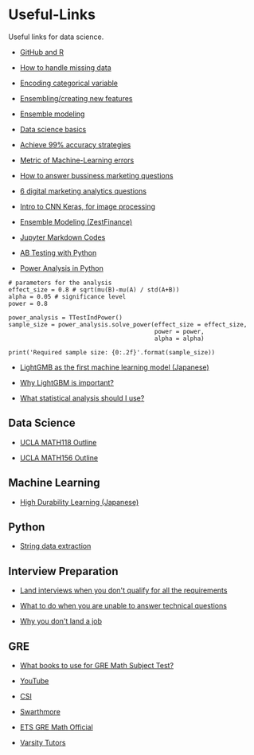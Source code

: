 # Useful-Links
Useful links for data science.

- [GitHub and R](https://resources.github.com/whitepapers/github-and-rstudio/)

- [How to handle missing data](https://machinelearningmastery.com/handle-missing-data-python/)

- [Encoding categorical variable](https://pbpython.com/categorical-encoding.html)

- [Ensembling/creating new features](https://www.kaggle.com/arthurtok/introduction-to-ensembling-stacking-in-python)

- [Ensemble modeling](https://www.kaggle.com/yassineghouzam/titanic-top-4-with-ensemble-modeling)

- [Data science basics](https://www.kaggle.com/startupsci/titanic-data-science-solutions)

- [Achieve 99% accuracy strategies](https://www.kaggle.com/ldfreeman3/a-data-science-framework-to-achieve-99-accuracy)

- [Metric of Machine-Learning errors](https://towardsdatascience.com/how-to-select-the-right-evaluation-metric-for-machine-learning-models-part-1-regrression-metrics-3606e25beae0)

- [How to answer bussiness marketing questions](https://blog.hubspot.com/marketing/marketing-questions-analytics)

- [6 digital marketing analytics questions](https://www.socialmediatoday.com/news/6-digital-marketing-analytics-questions-answered/539450/)

- [Intro to CNN Keras, for image processing](https://www.kaggle.com/yassineghouzam/introduction-to-cnn-keras-0-997-top-6)

- [Ensemble Modeling (ZestFinance)](https://www.zestfinance.com/blog/many-heads-are-better-than-one-making-the-case-for-ensemble-learning)

- [Jupyter Markdown Codes](https://jupyter-notebook.readthedocs.io/en/stable/examples/Notebook/Working%20With%20Markdown%20Cells.html)

- [AB Testing with Python](https://towardsdatascience.com/the-math-behind-a-b-testing-with-example-code-part-1-of-2-7be752e1d06f)

- [Power Analysis in Python](https://towardsdatascience.com/introduction-to-power-analysis-in-python-e7b748dfa26)

```{python}
# parameters for the analysis 
effect_size = 0.8 # sqrt(mu(B)-mu(A) / std(A+B))
alpha = 0.05 # significance level
power = 0.8

power_analysis = TTestIndPower()
sample_size = power_analysis.solve_power(effect_size = effect_size, 
                                         power = power, 
                                         alpha = alpha)

print('Required sample size: {0:.2f}'.format(sample_size))
```
- [LightGMB as the first machine learning model (Japanese)](https://upura.hatenablog.com/entry/2019/10/29/184617)

- [Why LightGBM is important?](https://medium.com/@pushkarmandot/https-medium-com-pushkarmandot-what-is-lightgbm-how-to-implement-it-how-to-fine-tune-the-parameters-60347819b7fc)

- [What statistical analysis should I use?](https://stats.idre.ucla.edu/spss/whatstat/what-statistical-analysis-should-i-usestatistical-analyses-using-spss/?fbclid=IwAR2pyDQW57ev3wYNkFnjg_p-kBYA6Vxyd0KT58cuom2veNo0a2-hgVZXZak)

## Data Science

- [UCLA MATH118 Outline](https://www.math.ucla.edu/ugrad/courses/math/118)

- [UCLA MATH156 Outline](https://www.math.ucla.edu/ugrad/courses/math/156)

## Machine Learning

- [High Durability Learning (Japanese)](https://jbpress.ismedia.jp/articles/-/58423?page=2)

## Python

- [String data extraction](https://docs.python.org/3/howto/regex.html)


## Interview Preparation

- [Land interviews when you don't qualify for all the requirements](https://www.themuse.com/advice/8-ways-you-can-still-land-an-interview-when-you-dont-meet-all-the-requirements)

- [What to do when you are unable to answer technical questions](https://www.quora.com/What-should-I-do-when-asked-a-technical-question-that-I-am-unable-to-answer-at-that-moment-during-a-software-internship-interview)

- [Why you don't land a job](https://www.themuse.com/advice/3-reasons-youre-not-getting-hired-even-though-youre-100-qualified)

## GRE

- [What books to use for GRE Math Subject Test?](https://math.stackexchange.com/questions/269549/recommending-books-for-gre-math-subject-test)

- [YouTube](https://www.youtube.com/watch?list=PLBiVnG9A5gceFbk7oTBHALETI2SUmplIL&v=jvgm7IcZeAk&feature=emb_title)

- [CSI](https://www.math.csi.cuny.edu/News/Files/GRE-Announcement.pdf)

- [Swarthmore](http://www.swarthmore.edu/NatSci/wstromq1/Math-Practice.pdf)

- [ETS GRE Math Official](https://www.ets.org/gre/subject/about/content/mathematics)

- [Varsity Tutors](https://www.varsitytutors.com/gre_subject_test_math-practice-tests)








